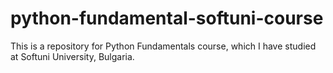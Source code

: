# python-fundamental-softuni-course
This is a repository for Python Fundamentals course, which I have studied at Softuni University, Bulgaria.
